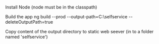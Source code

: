 Install Node (node must be in the classpath)

Build the app
  ng build --prod --output-path=C:\selfservice --deleteOutputPath=true

Copy content of the output directory to static web seever (in to a folder named 'selfservice')

